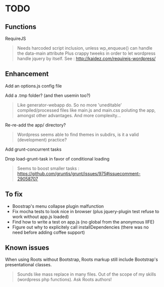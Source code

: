 # TODO

## Functions

RequireJS

> Needs harcoded script inclusion, unless wp_enqueue() can handle the data-main attribute
Plus crappy tweeks in order to let wordpress handle jquery by itself. See : http://kaidez.com/requirejs-wordpress/


## Enhancement

Add an options.js config file

Add a .tmp folder? (and then usemin too?)

> Like generator-webapp do. So no more 'uneditable' compiled/processed files like main.js and main.css poluting the app, amongst other advantages. And more complexity...

Re-re-add the app/ directory?

> Wordpress seems able to find themes in subdirs, is it a valid (development) practice?

Add grunt-concurrent tasks

Drop load-grunt-task in favor of conditional loading

> Seems to boost smaller tasks : https://github.com/gruntjs/grunt/issues/975#issuecomment-29058707


## To fix

* Boostrap's menu collapse plugin malfunction
* Fix mocha tests to look nice in browser (plus jquery-plugin test refuse to work without app.js loaded)
* Find how to write a test on app.js (no global from the anonymous IIFE)
* Figure out why to explicitely call installDependencies (there was no need before adding coffee support)


## Known issues

When using Roots without Bootstrap, Roots markup still include Bootstrap's presentational classes.

> Sounds like mass replace in many files. Out of the scope of my skills (wordpress php functions). Ask Roots authors!
